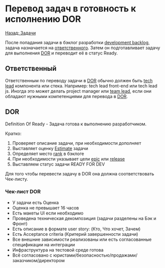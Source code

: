 # Перевод задач в готовность к исполнению DOR
[Назад: Задачи](./tasks)

После попадания задачи в бэклог разработки [development backlog](backlog.md), задача назначается на [ответственного](#Ответственный). Затем он подготавливает задачу для выполнения [DOR](#DOR) и переводит её в статус Ready.

## Ответственный
Ответственным по переводу задачи в [DOR](#DOR) обычно должен быть [tech lead](tech-lead) компонента или стека. Например: tech lead front-end или tech lead js. Иногда это может делать project manager или [team lead](team-lead), если они обладают нужными компетенциями для перевода в [DOR](#DOR). 

## DOR
Definition Of Ready - Задача готова к выполнению разработчиком. 

Кратко:
1. Проверяет описание задачи, при необходимости дополняет
2. Выставляет оценку [Estimate](estimate) задачи
3. Определяет место [rank](backlog.md#rank) в бэклоге
4. При необходимости указывает цели [epic](task-types#epic) или [release](release)
5. Выставляем статус задачи READY FOR DEV

Для того чтобы перевести задачу в DOR она должна соответствовать Чек-листу.

### Чек-лист DOR
-   У задачи есть Оценка
-   Оценка не превышает 16 часов
-   Есть макеты UI если необходимо
-   Проведена техническая декомпозиция (задачи разделены на Бэк и Фронт)
-   Есть описание в формате user story: (Кто, Что хочет, Зачем)
-   Есть Acceptance criteria (Критерий завершенности задачи)
-   Все внешние зависимости реализованы или есть согласованные спецификации на интеграции
-   Инфраструктура на тестовой среде готова
-   Всё согласовано с юристами/безопасностью/продажами/заказчиком/директором